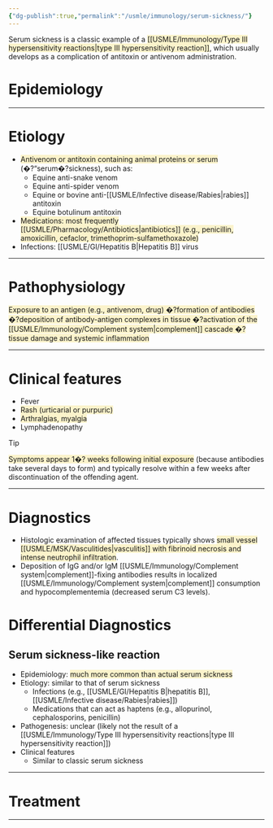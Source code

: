 ```yaml
---
{"dg-publish":true,"permalink":"/usmle/immunology/serum-sickness/"}
---
```


Serum sickness is a classic example of a <span style="background:rgba(240, 200, 0, 0.2)">[[USMLE/Immunology/Type III hypersensitivity reactions\|type III hypersensitivity reaction]]</span>, which usually develops as a complication of antitoxin or antivenom administration.
# Epidemiology


---
# Etiology
- <span style="background:rgba(240, 200, 0, 0.2)">Antivenom or antitoxin containing animal proteins or serum</span> (�?“serum�?sickness), such as:
	- Equine anti-snake venom
	- Equine anti-spider venom
	- Equine or bovine anti-[[USMLE/Infective disease/Rabies\|rabies]] antitoxin
	- Equine botulinum antitoxin
- <span style="background:rgba(240, 200, 0, 0.2)">Medications: most frequently [[USMLE/Pharmacology/Antibiotics\|antibiotics]] (e.g., penicillin, amoxicillin, cefaclor, trimethoprim-sulfamethoxazole) </span>
- Infections: [[USMLE/GI/Hepatitis B\|Hepatitis B]] virus

---
# Pathophysiology
<span style="background:rgba(240, 200, 0, 0.2)">Exposure to an antigen (e.g., antivenom, drug) �?formation of antibodies �?deposition of antibody-antigen complexes in tissue �?activation of the [[USMLE/Immunology/Complement system\|complement]] cascade �?tissue damage and systemic inflammation</span>

---
# Clinical features
- Fever
- <span style="background:rgba(240, 200, 0, 0.2)">Rash (urticarial or purpuric)</span>
- <span style="background:rgba(240, 200, 0, 0.2)">Arthralgias, myalgia</span>
- Lymphadenopathy
>[!tip] 
><span style="background:rgba(240, 200, 0, 0.2)">Symptoms appear 1�? weeks following initial exposure</span> (because antibodies take several days to form) and typically resolve within a few weeks after discontinuation of the offending agent.

---
# Diagnostics
- Histologic examination of affected tissues typically shows <span style="background:rgba(240, 200, 0, 0.2)">small vessel [[USMLE/MSK/Vasculitides\|vasculitis]] with fibrinoid necrosis and intense neutrophil infiltration</span>.  
- Deposition of IgG and/or IgM [[USMLE/Immunology/Complement system\|complement]]-fixing antibodies results in localized [[USMLE/Immunology/Complement system\|complement]] consumption and hypocomplementemia (decreased serum C3 levels).
# Differential Diagnostics
## Serum sickness-like reaction
- Epidemiology: <span style="background:rgba(240, 200, 0, 0.2)">much more common than actual serum sickness</span>
- Etiology: similar to that of serum sickness
	- Infections (e.g., [[USMLE/GI/Hepatitis B\|hepatitis B]], [[USMLE/Infective disease/Rabies\|rabies]])
	- Medications that can act as haptens (e.g., allopurinol, cephalosporins, penicillin)
- Pathogenesis: unclear (likely not the result of a [[USMLE/Immunology/Type III hypersensitivity reactions\|type III hypersensitivity reaction]])
- Clinical features
	- Similar to classic serum sickness

---
# Treatment


---


